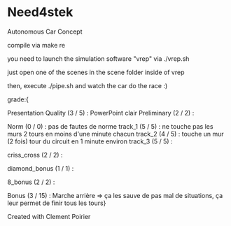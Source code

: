 # Need4stek
Autonomous Car Concept

compile via make re

you need to launch the simulation software "vrep" via ./vrep.sh

just open one of the scenes in the scene folder inside of vrep

then, execute ./pipe.sh and watch the car do the race :)

grade:{

Presentation Quality (3 / 5) :
PowerPoint clair
Preliminary (2 / 2) :

Norm (0 / 0) :
pas de fautes de norme
track_1 (5 / 5) :
ne touche pas les murs
2 tours en moins d'une minute chacun
track_2 (4 / 5) :
touche un mur (2 fois)
tour du circuit en 1 minute environ
track_3 (5 / 5) :

criss_cross (2 / 2) :

diamond_bonus (1 / 1) :

8_bonus (2 / 2) :

Bonus (3 / 15) :
Marche arrière => ça les sauve de pas mal de situations, ça leur permet de finir tous les tours}

Created with Clement Poirier
